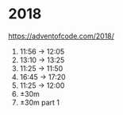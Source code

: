 2018
====

https://adventofcode.com/2018/

1. 11:56 -> 12:05
2. 13:10 -> 13:25
3. 11:25 -> 11:50
4. 16:45 -> 17:20
5. 11:25 -> 12:00
6. ±30m
7. ±30m part 1

